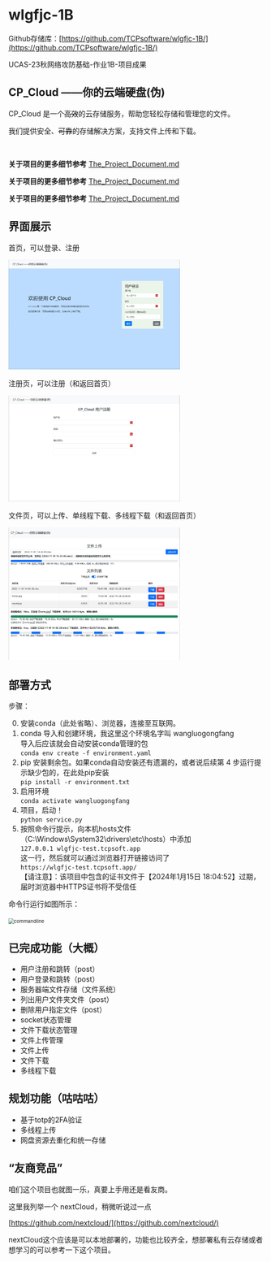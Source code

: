 # wlgfjc-1B

Github存储库：[https://github.com/TCPsoftware/wlgfjc-1B/](https://github.com/TCPsoftware/wlgfjc-1B/)

UCAS-23秋网络攻防基础-作业1B-项目成果

## CP_Cloud ——你的云端硬盘(伪)

CP_Cloud 是一个~~高效~~的云存储服务，帮助您轻松存储和管理您的文件。

我们提供安全、~~可靠~~的存储解决方案，支持文件上传和下载。

&nbsp;

**关于项目的更多细节参考** [The_Project_Document.md](./The_Project_Document.md)

**关于项目的更多细节参考** [The_Project_Document.md](./The_Project_Document.md)

**关于项目的更多细节参考** [The_Project_Document.md](./The_Project_Document.md)

## 界面展示

首页，可以登录、注册

<img src="img/home.jpg" alt="home" style="zoom: 33%;" />

注册页，可以注册（和返回首页）

<img src="img/regist.jpg" alt="regist" style="zoom:33%;" />

文件页，可以上传、单线程下载、多线程下载（和返回首页）

<img src="img/disk.jpg" alt="disk" style="zoom:33%;" />

## 部署方式

步骤：

0. 安装conda（此处省略）、浏览器，连接至互联网。
1. conda 导入和创建环境，我这里这个环境名字叫 wangluogongfang  
   导入后应该就会自动安装conda管理的包  
   ```conda env create -f environment.yaml```
2. pip 安装剩余包。如果conda自动安装还有遗漏的，或者说后续第 4 步运行提示缺少包的，在此处pip安装  
   `pip install -r environment.txt`
3. 启用环境  
   `conda activate wangluogongfang`
4. 项目，启动！  
   `python service.py`
5. 按照命令行提示，向本机hosts文件（C:\Windows\System32\drivers\etc\hosts）中添加  
   `127.0.0.1 wlgfjc-test.tcpsoft.app`  
   这一行，然后就可以通过浏览器打开链接访问了  
   `https://wlgfjc-test.tcpsoft.app/`  
   【请注意】：该项目中包含的证书文件于【2024年1月15日 18:04:52】过期，届时浏览器中HTTPS证书将不受信任

命令行运行如图所示：

<img src="img/commandline.jpg" alt="commandline" style="zoom: 67%;" />

## 已完成功能（大概）

- 用户注册和跳转（post）
- 用户登录和跳转（post）
- 服务器端文件存储（文件系统）
- 列出用户文件夹文件（post）
- 删除用户指定文件（post）
- socket状态管理
- 文件下载状态管理
- 文件上传管理
- 文件上传
- 文件下载
- 多线程下载

## 规划功能（咕咕咕）

- 基于totp的2FA验证
- 多线程上传
- 网盘资源去重化和统一存储

## “友商竞品”

咱们这个项目也就图一乐，真要上手用还是看友商。

这里我列举一个 nextCloud，稍微听说过一点

[https://github.com/nextcloud/](https://github.com/nextcloud/)

nextCloud这个应该是可以本地部署的，功能也比较齐全，想部署私有云存储或者想学习的可以参考一下这个项目。
